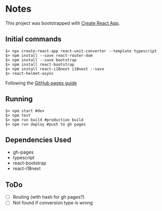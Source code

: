 # Notes

This project was bootstrapped with [Create React App](https://github.com/facebook/create-react-app).

## Initial commands

```console
$> npx create-react-app react-unit-converter --template typescript
$> npm install --save react-router-dom
$> npm install --save bootstrap
$> npm install react-bootstrap
$> npm install react-i18next i18next --save
$> react-helmet-async
```

Following the [GitHub pages guide](https://create-react-app.dev/docs/deployment/#github-pages)

## Running

```console
$> npm start #dev
$> npm test
$> npm run build #production build
$> npm run deploy #push to gh pages
```

## Dependencies Used

- gh-pages
- typescript
- react-bootstrap
- react-i18next

## ToDo

- [ ] Routing (with hash for gh pages?)
- [ ] Not found if conversion type is wrong
